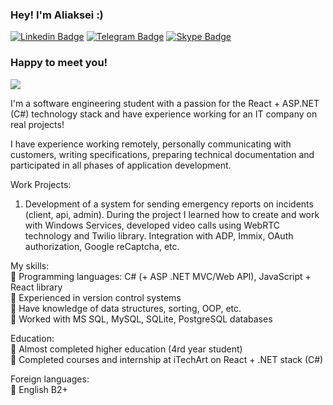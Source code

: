 ### Hey! I'm Aliaksei :) 

[![Linkedin Badge](https://img.shields.io/badge/-LinkedIn-0e76a8?style=flat-square&logo=Linkedin&logoColor=white)](https://www.linkedin.com/in/kriswhitch/)
[![Telegram Badge](https://img.shields.io/badge/-Telegram-e6e6e6?style=flat-square&logo=Telegram&logoColor=white)](https://t.me/kriswhitch)
[![Skype Badge](https://img.shields.io/badge/-Skype-0e76a8?style=flat-square&logo=Skype&logoColor=white)](https://join.skype.com/invite/G9sl012q7f9B)

### Happy to meet you!

![](https://visitor-badge.glitch.me/badge?page_id=KriSWhitch.KriSWhitch)

I'm a software engineering student with a passion for the React + ASP.NET (C#) technology stack and have experience working for an IT company on real projects! 

I have experience working remotely, personally communicating with customers, writing specifications, preparing technical documentation and participated in all phases of application development.

Work Projects:

1. Development of a system for sending emergency reports on incidents (client, api, admin). During the project I learned how to create and work with Windows Services, developed video calls using WebRTC technology and Twilio library. Integration with ADP, Immix, OAuth authorization, Google reCaptcha, etc.

My skills: <br>
🍉 Programming languages: C# (+ ASP .NET MVC/Web API), JavaScript + React library <br>
🍉 Experienced in version control systems <br>
🍉 Have knowledge of data structures, sorting, OOP, etc. <br>
🍉 Worked with MS SQL, MySQL, SQLite, PostgreSQL databases <br>

Education: <br>
🍉 Almost completed higher education (4rd year student) <br>
🍉 Completed courses and internship at iTechArt on React + .NET stack (C#) <br>

Foreign languages: <br>
🍉 English B2+ <br>
